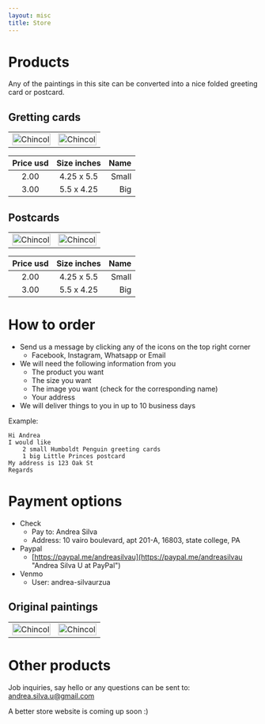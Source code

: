 ```yaml
---
layout: misc
title: Store
---
```


# Products

<p align="justify">
    Any of the paintings in this site can be converted into a nice folded 
    greeting card or postcard. 
</p>

## Gretting cards
<table border="0" style="width:100%">
<tr>
    <td style="width:50%">
        <img border="0" alt="Chincol" src="https://andreasilvau.github.io/assets/img/chincol1.jpg" style="width:100%">
    </td>
    <td style="width:50%">
        <img border="0" alt="Chincol" src="https://andreasilvau.github.io/assets/img/chincol1.jpg" style="width:100%">
    </td>
</tr>
</table>


|Price usd    | Size inches    | Name     |
|:-----------:|:--------------:|---------:|
|2.00         | 4.25 x 5.5     | Small    |
|3.00         | 5.5 x 4.25     | Big      |

## Postcards
<table border="0" style="width:100%">
<tr>
    <td style="width:50%">
        <img border="0" alt="Chincol" src="https://andreasilvau.github.io/assets/img/chincol1.jpg" style="width:100%">
    </td>
    <td style="width:50%">
        <img border="0" alt="Chincol" src="https://andreasilvau.github.io/assets/img/chincol1.jpg" style="width:100%">
    </td>
</tr>
</table>

|Price usd    | Size inches    | Name     |
|:-----------:|:--------------:|---------:|
|2.00         | 4.25 x 5.5     | Small    |
|3.00         | 5.5 x 4.25     | Big      |

# How to order
* Send us a message by clicking any of the icons on the top right corner 
  * Facebook, Instagram, Whatsapp or Email
* We will need the following information from you
  * The product you want
  * The size you want
  * The image you want (check for the corresponding name)
  * Your address
* We will deliver things to you in up to 10 business days

Example: 
```
Hi Andrea
I would like
    2 small Humboldt Penguin greeting cards  
    1 big Little Princes postcard
My address is 123 Oak St
Regards
```

# Payment options

* Check
  * Pay to: Andrea Silva
  * Address: 10 vairo boulevard, apt 201-A, 16803, state college, PA
* Paypal
  * [https://paypal.me/andreasilvau](https://paypal.me/andreasilvau "Andrea Silva U at PayPal")
* Venmo
  * User: andrea-silvaurzua

## Original paintings
<table border="0" style="width:100%">
<tr>
    <td style="width:50%">
        <img border="0" alt="Chincol" src="https://andreasilvau.github.io/assets/img/chincol1.jpg" style="width:100%">
    </td>
    <td style="width:50%">
        <img border="0" alt="Chincol" src="https://andreasilvau.github.io/assets/img/chincol1.jpg" style="width:100%">
    </td>
</tr>
</table>

# Other products
Job inquiries, say hello or any questions can be sent to: 
andrea.silva.u@gmail.com

A better store website is coming up soon :)

